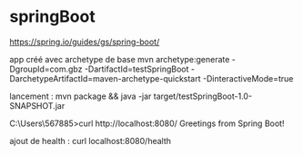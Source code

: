 # springBoot

https://spring.io/guides/gs/spring-boot/

app créé avec archetype de base 
mvn archetype:generate -DgroupId=com.gbz -DartifactId=testSpringBoot -DarchetypeArtifactId=maven-archetype-quickstart -DinteractiveMode=true

lancement : 
mvn package && java -jar target/testSpringBoot-1.0-SNAPSHOT.jar

C:\Users\567885>curl http://localhost:8080/
Greetings from Spring Boot!

ajout de health : 
curl localhost:8080/health